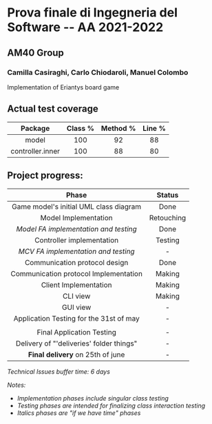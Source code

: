 # Prova finale di Ingegneria del Software -- AA 2021-2022

## AM40 Group
### Camilla Casiraghi, Carlo Chiodaroli, Manuel Colombo

Implementation of Eriantys board game

## Actual test coverage
|   __Package__    | __Class %__ | __Method %__ | __Line %__ |
|:----------------:|:-----------:|:------------:|:----------:|
|      model       |     100     |      92      |     88     |
| controller.inner |     100     |      88      |     80     |


## Project progress:

|                __Phase__                 | __Status__ |
|:----------------------------------------:|:----------:|
|  Game model's initial UML class diagram  |    Done    |
|           Model Implementation           | Retouching |
|  *Model FA implementation and testing*   |    Done    |
|        Controller implementation         |  Testing   |
|   *MCV FA implementation and testing*    |     -      |
|      Communication protocol design       |    Done    |
|  Communication protocol Implementation   |   Making   |
|          Client Implementation           |   Making   |
|                 CLI view                 |   Making   |
|                 GUI view                 |     -      |
| Application Testing for the 31st of may  |     -      |
|||
|        Final Application Testing         |     -      |
| Delivery of "'deliveries' folder things" |     -      |
|    __Final delivery__ on 25th of june    |     -      |

*Technical Issues buffer time: 6 days*

*Notes:*
* *Implementation phases include singular class testing*
* *Testing phases are intended for finalizing class interaction testing*
* *Italics phases are "if we have time" phases*

